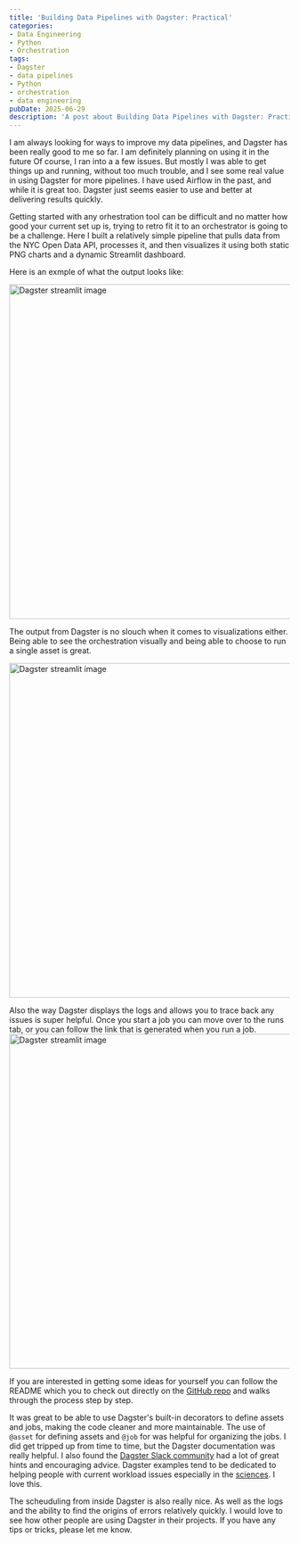 ```yaml
---
title: 'Building Data Pipelines with Dagster: Practical'
categories:
- Data Engineering
- Python
- Orchestration
tags:
- Dagster
- data pipelines
- Python
- orchestration
- data engineering
pubDate: 2025-06-29
description: 'A post about Building Data Pipelines with Dagster: Practical.'
---
```



I am always looking for ways to improve my data pipelines, and Dagster has been really good to me so far.  I am definitely planning on using it in the future  Of course, I ran into a a few issues.  But mostly I was able to get things up and running, without too much trouble, and I see some real value in using Dagster for more pipelines.  I have used Airflow in the past, and while it is great too. Dagster just seems easier to use and better at delivering results quickly.

Getting started with any orhestration tool can be difficult and no matter how good your current set up is, trying to retro fit it to an orchestrator is going to be a challenge. Here I built a relatively simple pipeline that pulls data from the NYC Open Data API, processes it, and then visualizes it using both static PNG charts and a dynamic Streamlit dashboard.

Here is an exmple of what the output looks like:

<img src="/img/streamdagster.png" alt="Dagster streamlit image" width="600px">

The output from Dagster is no slouch when it comes to visualizations either.  Being able to see the orchestration visually and being able to choose to run a single asset is great.

<img src="/img/full_pipeline.png" alt="Dagster streamlit image" width="600px">


Also the way Dagster displays the logs and allows you to trace back any issues is super helpful.  Once you start a job you can move over to the runs tab, or you can follow the link that is generated when you run a job.  
<img src="/img/Run_dagster.png" alt="Dagster streamlit image" width="600px">


If you are interested in getting some ideas for yourself you can follow the README which you to check out directly on the [GitHub repo](https://github.com/TJAdryan/dagster_starter) and walks through the process step by step. 

It was great to be able to use Dagster's built-in decorators to define assets and jobs, making the code cleaner and more maintainable. The use of `@asset` for defining assets and `@job` for was helpful for organizing the jobs.  I did get tripped up from time to time, but the Dagster documentation was really helpful.  I also found the [Dagster Slack community](https://dagster.io/community) had a lot of great hints and encouraging advice. Dagster examples tend to be dedicated to helping people with current workload issues especially in the [sciences](https://www.youtube.com/watch?v=XwuFgGvNibU). I love this.   

The scheuduling from inside Dagster is also really nice.  As well as the logs and the ability to find the origins of errors relatively quickly.  I would love to see how other people are using Dagster in their projects.  If you have any tips or tricks, please let me know.  

